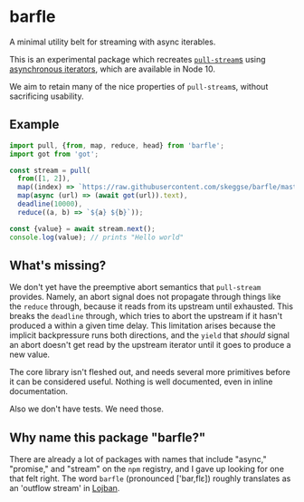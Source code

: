 barfle
======

A minimal utility belt for streaming with async iterables.

This is an experimental package which recreates [`pull-stream`s][pull-stream]
using [asynchronous iterators], which are available in Node 10.

We aim to retain many of the nice properties of `pull-stream`s, without
sacrificing usability.

## Example

```js
import pull, {from, map, reduce, head} from 'barfle';
import got from 'got';

const stream = pull(
  from([1, 2]),
  map((index) => `https://raw.githubusercontent.com/skeggse/barfle/master/examples/fixtures/sample-${index}.txt`),
  map(async (url) => (await got(url)).text),
  deadline(10000),
  reduce((a, b) => `${a} ${b}`));

const {value} = await stream.next();
console.log(value); // prints "Hello world"
```

## What's missing?

We don't yet have the preemptive abort semantics that `pull-stream` provides.
Namely, an abort signal does not propagate through things like the `reduce`
through, because it reads from its upstream until exhausted. This breaks the
`deadline` through, which tries to abort the upstream if it hasn't produced a
within a given time delay. This limitation arises because the implicit
backpressure runs both directions, and the `yield` that _should_ signal an abort
doesn't get read by the upstream iterator until it goes to produce a new value.

The core library isn't fleshed out, and needs several more primitives before it
can be considered useful. Nothing is well documented, even in inline
documentation.

Also we don't have tests. We need those.

## Why name this package "barfle?"

There are already a lot of packages with names that include "async," "promise,"
and "stream" on the `npm` registry, and I gave up looking for one that felt
right. The word `barfle`  (pronounced ['bar,flɛ]) roughly translates as an
'outflow stream' in [Lojban].

[asynchronous iterators]: https://github.com/tc39/proposal-async-iteration
[Lojban]: https://mw.lojban.org/papri/Lojban
[pull-stream]: https://pull-stream.github.io/
